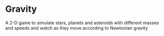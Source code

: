 # Gravity
A 2-D game to simulate stars, planets and asteroids with different masses and speeds and watch as they move according to Newtonian gravity 
